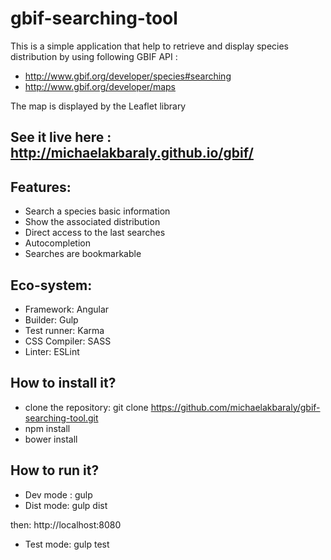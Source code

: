 # gbif-searching-tool

This is a simple application that help to retrieve and display species distribution by using following GBIF API : 
 - http://www.gbif.org/developer/species#searching 
 - http://www.gbif.org/developer/maps
 
The map is displayed by the Leaflet library
 
See it live here : http://michaelakbaraly.github.io/gbif/
---------------------------------------------------------- 
Features: 
----------
- Search a species basic information
- Show the associated distribution 
- Direct access to the last searches
- Autocompletion
- Searches are bookmarkable
 
Eco-system: 
-----------
- Framework: Angular 
- Builder: Gulp
- Test runner: Karma
- CSS Compiler: SASS
- Linter: ESLint
 
How to install it?
-------------------
- clone the repository: git clone https://github.com/michaelakbaraly/gbif-searching-tool.git
- npm install
- bower install
 
How to run it?
---------------
- Dev mode : gulp
- Dist mode: gulp dist

then: http://localhost:8080

- Test mode: gulp test
 
 
 
 
